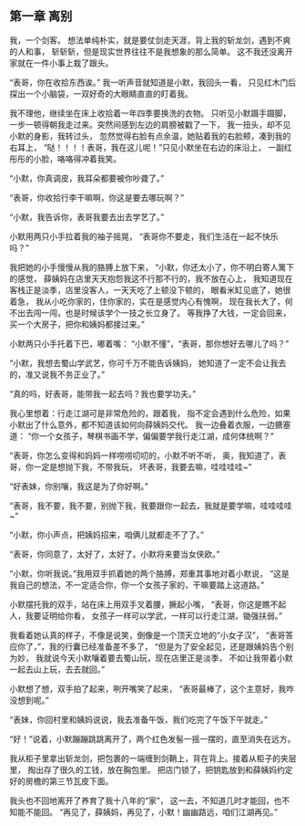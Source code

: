 ## 第一章 离别
我，一个剑客。
想法单纯朴实，就是要仗剑走天涯，背上我的斩龙剑，遇到不爽的人和事，
斩斩斩，但是现实世界往往不是我想象的那么简单。
这不我还没离开家就在一件小事上栽了跟头。

“表哥，你在收拾东西诶。”
我一听声音就知道是小默，我回头一看，
只见红木门后探出一个小脑袋，一双好奇的大眼睛直直的盯着我。

我不理他，继续坐在床上收拾着一年四季要换洗的衣物。
只听见小默蹑手蹑脚，一步一顿得朝我走过来。突然间感到左边的肩膀被戳了一下，
我一扭头，却不见小默的身影，我转过头，
忽然觉得右脸有点余温，她贴着我的右脸颊，凑到我的右耳上，
“哒！！！！表哥，我在这儿呢！”只见小默坐在右边的床沿上，
一副红彤彤的小脸，咯咯得冲着我笑。

“小默，你真调皮，我耳朵都要被你吵聋了。”

“表哥，你收拾行李干嘛啊，你这是要去哪玩啊？”

“小默，我告诉你，表哥我要去出去学艺了。”

小默用两只小手拉着我的袖子摇晃，
“表哥你不要走，我们生活在一起不快乐吗？”

我把她的小手慢慢从我的胳膊上放下来，
“小默，你还太小了，你不明白寄人篱下的感觉，
薛姨妈在店里天天抱怨我这不行那不行的，我不放在心上，
我知道现在客栈正是淡季，店里没客人，一天天吃了上顿没下顿的，
眼看米缸见底了，她很着急，
我从小吃你家的，住你家的，实在是感觉内心有愧啊，
现在我长大了，何不出去闯一闯，也是时候该学个一技之长立身了。
等我挣了大钱，一定会回来，买一个大房子，把你和姨妈都接过来。”

小默两只小手托着下巴，嘟着嘴：
“小默不懂”，“表哥，那你想好去哪儿了吗？”

“小默，我想去蜀山学武艺，你可千万不能告诉姨妈，
她知道了一定不会让我去的，准又说我不务正业了。”

“真的吗，好表哥，能带我一起去吗？我也要学功夫。”

我心里想着：行走江湖可是非常危险的，跟着我，
指不定会遇到什么危险，如果小默出了什么意外，都不知道该如何向薛姨妈交代。
我一边叠着衣服，一边搪塞道：
“你一个女孩子，琴棋书画不学，偏偏要学我行走江湖，成何体统啊？”

“表哥，你怎么变得和妈妈一样唠唠叨叨的，小默不听不听，
奥，我知道了，表哥，你一定是想抛下我，不带我玩，
坏表哥，我要去嘛，哇哇哇哇~”

“好表妹，你别嚷，我这是为了你好啊。”

“表哥，我不要，我不要，别抛下我，我要跟你一起去，我就是要学嘛，哇哇哇哇~”

“小默，你小声点，把姨妈招来，咱俩儿就都走不了了。”

“表哥，你同意了，太好了，太好了。小默将来要当女侠欧。”

“小默，你听我说。”我用双手抓着她的两个胳膊，郑重其事地对着小默说，
“这是我自己的想法，不一定适合你，你一个女孩子家的，干嘛要踏上这道路。”

小默摆托我的双手，站在床上用双手叉着腰，撅起小嘴，
“表哥，你这是瞧不起人，我要证明给你看，
女孩子一样可以学武，一样可以行走江湖，锄强扶弱。”

我看着她认真的样子，不像是说笑，倒像是一个顶天立地的“小女子汉”，
“表哥答应你了，”，我的行囊已经准备差不多了，
“但是为了安全起见，还是跟姨妈告个别为妙，
我就说今天小默嚷着要去蜀山玩，现在店里正是淡季，
不如让我带着小默一起去山上玩，去去就回。”

小默想了想，双手拍了起来，咧开嘴笑了起来，
“表哥最棒了，这个主意好，我咋没想到呢。”

“表妹，你回村里和姨妈说说，我去准备午饭，我们吃完了午饭下午就走。”

“好！”说着，小默蹦蹦跳跳离开了，两个红色发髻一摇一摆的，直至消失在远方。

我从柜子里拿出斩龙剑，把包裹的一端缠到剑鞘上，背在背上。接着从柜子的夹层里，
掏出存了很久的工钱，放在胸包里。
把店门锁了，把钥匙放到和薛姨妈约定好的房檐的第三节瓦皮下面。

我头也不回地离开了养育了我十八年的“家”，
这一去，不知道几时才能回，也不知能不能回。
“再见了，薛姨妈，再见了，小默！幽幽路远，咱们江湖再见。”
